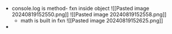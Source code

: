 - console.log is method- fxn inside object
	![[Pasted image 20240819152550.png]]
	![[Pasted image 20240819152558.png]]
	- math is built in fxn
	![[Pasted image 20240819152625.png]] 
- 